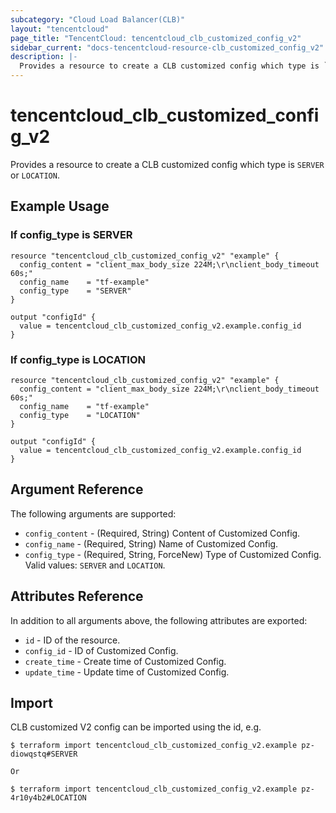 ```yaml
---
subcategory: "Cloud Load Balancer(CLB)"
layout: "tencentcloud"
page_title: "TencentCloud: tencentcloud_clb_customized_config_v2"
sidebar_current: "docs-tencentcloud-resource-clb_customized_config_v2"
description: |-
  Provides a resource to create a CLB customized config which type is `SERVER` or `LOCATION`.
---
```


# tencentcloud_clb_customized_config_v2

Provides a resource to create a CLB customized config which type is `SERVER` or `LOCATION`.

## Example Usage

### If config_type is SERVER

```hcl
resource "tencentcloud_clb_customized_config_v2" "example" {
  config_content = "client_max_body_size 224M;\r\nclient_body_timeout 60s;"
  config_name    = "tf-example"
  config_type    = "SERVER"
}

output "configId" {
  value = tencentcloud_clb_customized_config_v2.example.config_id
}
```

### If config_type is LOCATION

```hcl
resource "tencentcloud_clb_customized_config_v2" "example" {
  config_content = "client_max_body_size 224M;\r\nclient_body_timeout 60s;"
  config_name    = "tf-example"
  config_type    = "LOCATION"
}

output "configId" {
  value = tencentcloud_clb_customized_config_v2.example.config_id
}
```

## Argument Reference

The following arguments are supported:

* `config_content` - (Required, String) Content of Customized Config.
* `config_name` - (Required, String) Name of Customized Config.
* `config_type` - (Required, String, ForceNew) Type of Customized Config. Valid values: `SERVER` and `LOCATION`.

## Attributes Reference

In addition to all arguments above, the following attributes are exported:

* `id` - ID of the resource.
* `config_id` - ID of Customized Config.
* `create_time` - Create time of Customized Config.
* `update_time` - Update time of Customized Config.


## Import

CLB customized V2 config can be imported using the id, e.g.

```
$ terraform import tencentcloud_clb_customized_config_v2.example pz-diowqstq#SERVER

Or

$ terraform import tencentcloud_clb_customized_config_v2.example pz-4r10y4b2#LOCATION
```

